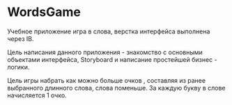 # WordsGame
Учебное приложение игра в слова, верстка интерфейса выполнена через IB.

Цель написания данного приложения - знакомство с основными объектами интерфейса, Storyboard и написание простейшей бизнес - логики.

Цель игры набрать как можно больше очков , составляя из ранее выбранного длинного слова, слова поменьше. За каждую букву в слове начисляется 1 очко.

